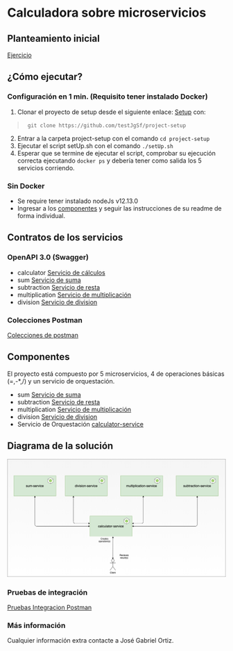 # Calculadora sobre microservicios

## Planteamiento inicial
[Ejercicio](https://github.com/JosephCastro/Katas/blob/master/Calculadora.md)
  
## ¿Cómo ejecutar?
### Configuración en 1 min. (Requisito tener instalado Docker)
1) Clonar el proyecto de setup desde el siguiente enlace: [Setup](https://github.com/testJgSf/project-setup) con:
 
>      git clone https://github.com/testJgSf/project-setup

2) Entrar a la carpeta project-setup con el comando `cd project-setup`  
3) Ejecutar el script setUp.sh  con el comando `./setUp.sh`  
4) Esperar que se termine de ejecutar el script, comprobar su ejecución correcta ejecutando `docker ps` y debería tener como salida los 5 servicios corriendo.  
  
### Sin Docker  
- Se require tener instalado nodeJs v12.13.0  
- Ingresar a los [componentes](#componentes) y seguir las instrucciones de su readme de forma individual.
    
## Contratos  de los servicios

### OpenAPI 3.0 (Swagger)  
  - calculator  [Servicio de cálculos](https://app.swaggerhub.com/apis/test_jg_sf/calculator-service/1.0.0  )  
 - sum  [Servicio de suma](https://app.swaggerhub.com/apis-docs/test_jg_sf/sum-service/1.0.0  )  
- subtraction  [Servicio de resta](https://app.swaggerhub.com/apis-docs/test_jg_sf/subtraction-service/1.0.0)  
- multiplication  [Servicio de multiplicación](https://app.swaggerhub.com/apis-docs/test_jg_sf/multiplication-service/1.0.0  )  
- division  [Servicio de division](https://app.swaggerhub.com/apis-docs/test_jg_sf/division-service/1.0.0  ) 


### Colecciones Postman
[Colecciones de postman](https://github.com/testJgSf/calculator-documentation/tree/develop/postman-collections)  
  
## Componentes  
El proyecto está compuesto por 5 microservicios, 4 de operaciones básicas (=,-*,/) y un servicio de orquestación.
  
- sum  [Servicio de suma](https://github.com/testJgSf/sum-service)  
- subtraction  [Servicio de resta](https://github.com/testJgSf/subtraction-service)  
- multiplication  [Servicio de multiplicación](https://github.com/testJgSf/multiplication-service)  
- division  [Servicio de division](https://github.com/testJgSf/division-service)  
- Servicio de Orquestación [calculator-service](https://github.com/testJgSf/calculator-service) 
    
## Diagrama de la solución  
  
![Solution](https://github.com/testJgSf/calculator-documentation/blob/develop/diagrams/calculatorSolutionDesign.png?raw=true)
  
### Pruebas de integración
[Pruebas Integracion Postman](https://github.com/testJgSf/calculator-documentation/tree/develop/integrations-tests)  
  
   
### Más información  
Cualquier información extra contacte a José Gabriel Ortiz.